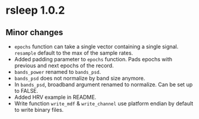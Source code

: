 # rsleep 1.0.2

## Minor changes

  * `epochs` function can take a single vector containing a single signal. `resample` default to the max of the sample rates.
  * Added padding parameter to `epochs` function. Pads epochs with previous and next epochs of the record.
  * `bands_power` renamed to `bands_psd`.
  * `bands_psd` does not normalize by band size anymore.
  * In `bands_psd`, broadband argument renamed to normalize. Can be set up to FALSE.
  * Added HRV example in README.
  * Write function `write_mdf` & `write_channel` use platform endian by default to write binary files.
